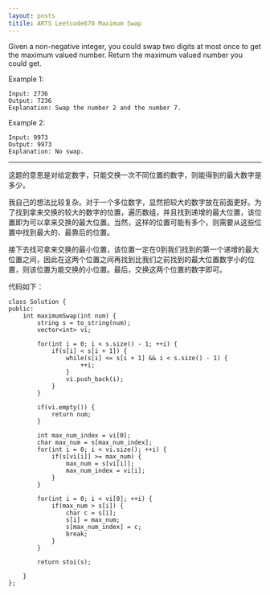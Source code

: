 ```yaml
---
layout: posts
titile: ARTS Leetcode670 Maximum Swap
---
```

Given a non-negative integer, you could swap two digits at most once to get the maximum valued number. Return the maximum valued number you could get.   

Example 1:  
```
Input: 2736  
Output: 7236  
Explanation: Swap the number 2 and the number 7.  
```

Example 2:
```
Input: 9973  
Output: 9973  
Explanation: No swap.  
```

---
这题的意思是对给定数字，只能交换一次不同位置的数字，则能得到的最大数字是多少。  

我自己的想法比较复杂。对于一个多位数字，显然把较大的数字放在前面更好。为了找到拿来交换的较大的数字的位置，遍历数组，并且找到递增的最大位置，该位置即为可以拿来交换的最大位置。当然，这样的位置可能有多个，则需要从这些位置中找到最大的、最靠后的位置。  

接下去找可拿来交换的最小位置，该位置一定在0到我们找到的第一个递增的最大位置之间，因此在这两个位置之间再找到比我们之前找到的最大位置数字小的位置，则该位置为能交换的小位置。最后，交换这两个位置的数字即可。  

代码如下：
```
class Solution {
public:
    int maximumSwap(int num) {
        string s = to_string(num);
        vector<int> vi;
        
        for(int i = 0; i < s.size() - 1; ++i) {
            if(s[i] < s[i + 1]) {
                while(s[i] <= s[i + 1] && i < s.size() - 1) {
                    ++i;
                }
                vi.push_back(i);
            }
        }
        
        if(vi.empty()) {
            return num;
        }
        
        int max_num_index = vi[0];
        char max_num = s[max_num_index];
        for(int i = 0; i < vi.size(); ++i) {
            if(s[vi[i]] >= max_num) {
                max_num = s[vi[i]];
                max_num_index = vi[i];
            }
        }
        
        for(int i = 0; i < vi[0]; ++i) {
            if(max_num > s[i]) {
                char c = s[i];
                s[i] = max_num;
                s[max_num_index] = c;
                break;
            }
        }
        
        return stoi(s);
        
    }
};
```